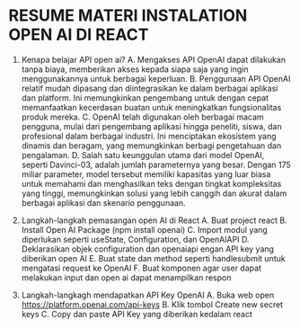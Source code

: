 # RESUME MATERI INSTALATION OPEN AI DI REACT

1. Kenapa belajar API open ai?
  A. Mengakses API OpenAI dapat dilakukan tanpa biaya, memberikan akses kepada siapa saja yang ingin menggunakannya untuk berbagai keperluan.
  B. Penggunaan API OpenAI relatif mudah dipasang dan diintegrasikan ke dalam berbagai aplikasi dan platform. Ini memungkinkan pengembang untuk dengan cepat memanfaatkan kecerdasan buatan untuk meningkatkan fungsionalitas produk mereka.
  C. OpenAI telah digunakan oleh berbagai macam pengguna, mulai dari pengembang aplikasi hingga peneliti, siswa, dan profesional dalam berbagai industri. Ini menciptakan ekosistem yang dinamis dan beragam, yang memungkinkan berbagi pengetahuan dan pengalaman.
  D. Salah satu keunggulan utama dari model OpenAI, seperti Davinci-03, adalah jumlah parameternya yang besar. Dengan 175 miliar parameter, model tersebut memiliki kapasitas yang luar biasa untuk memahami dan menghasilkan teks dengan tingkat kompleksitas yang tinggi, memungkinkan solusi yang lebih canggih dan akurat dalam berbagai aplikasi dan skenario penggunaan.


2. Langkah-langkah pemasangan open AI di React
  A. Buat project react
  B. Install Open AI Package (npm install openai)
  C. Import modul yang diperlukan seperti useState, Configuration, dan OpenAIAPI
  D. Deklarasikan objek configuration dan openaiapi engan API key yang diberikan open AI
  E. Buat state dan method seperti handlesubmit untuk mengatasi request ke OpenAI
  F. Buat komponen agar user dapat melakukan input dan open ai dapat menampilkan respon


3. Langkah-langkagh mendapatkan API Key OpenAI
  A. Buka web open https://platform.openai.com/api-keys
  B. Klik tombol Create new secret keys
  C. Copy dan paste API Key yang diberikan kedalam react

